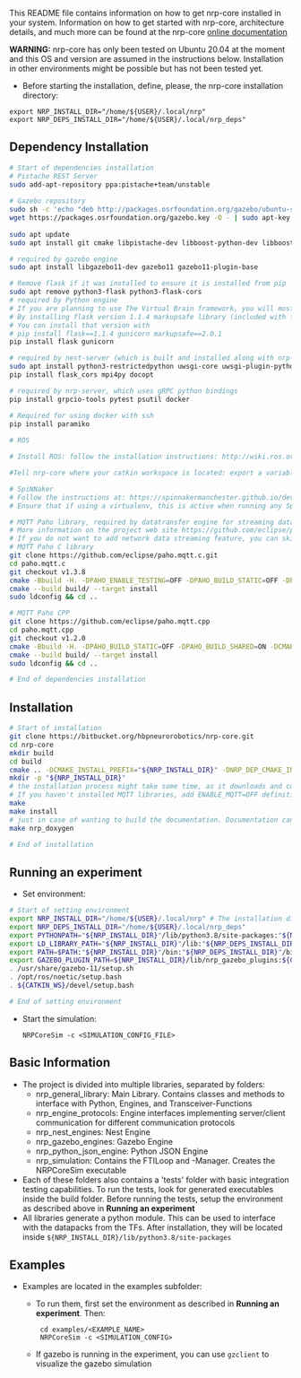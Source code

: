 This README file contains information on how to get nrp-core installed in your system. Information on how to get started with nrp-core, architecture details, and much more can be found at the nrp-core [online documentation](hbpneurorobotics.bitbucket.io)

**WARNING:** nrp-core has only been tested on Ubuntu 20.04 at the moment and this OS and version are assumed in the instructions below. Installation in other environments might be possible but has not been tested yet.

 * Before starting the installation, define, please, the nrp-core installation directory:
 
 ```
export NRP_INSTALL_DIR="/home/${USER}/.local/nrp"
export NRP_DEPS_INSTALL_DIR="/home/${USER}/.local/nrp_deps"
 ```

## Dependency Installation

```bash
# Start of dependencies installation
# Pistache REST Server
sudo add-apt-repository ppa:pistache+team/unstable
    
# Gazebo repository
sudo sh -c 'echo "deb http://packages.osrfoundation.org/gazebo/ubuntu-stable `lsb_release -cs` main" > /etc/apt/sources.list.d/gazebo-stable.list'
wget https://packages.osrfoundation.org/gazebo.key -O - | sudo apt-key add -
    
sudo apt update
sudo apt install git cmake libpistache-dev libboost-python-dev libboost-filesystem-dev libboost-numpy-dev libcurl4-openssl-dev nlohmann-json3-dev libzip-dev cython3 python3-numpy libgrpc++-dev protobuf-compiler-grpc libprotobuf-dev doxygen libgsl-dev libopencv-dev python3-opencv python3-pil python3-pip libgmock-dev

# required by gazebo engine
sudo apt install libgazebo11-dev gazebo11 gazebo11-plugin-base

# Remove flask if it was installed to ensure it is installed from pip
sudo apt remove python3-flask python3-flask-cors
# required by Python engine
# If you are planning to use The Virtual Brain framework, you will most likely have to use flask version 1.1.4.
# By installing flask version 1.1.4 markupsafe library (included with flask) has to be downgraded to version 2.0.1 to run properly with gunicorn
# You can install that version with 
# pip install flask==1.1.4 gunicorn markupsafe==2.0.1
pip install flask gunicorn

# required by nest-server (which is built and installed along with nrp-core)
sudo apt install python3-restrictedpython uwsgi-core uwsgi-plugin-python3 
pip install flask_cors mpi4py docopt

# required by nrp-server, which uses gRPC python bindings
pip install grpcio-tools pytest psutil docker

# Required for using docker with ssh
pip install paramiko
   
# ROS

# Install ROS: follow the installation instructions: http://wiki.ros.org/noetic Installation/Ubuntu. To enable ros support in nrp on `ros-noetic-ros-base` is required.

#Tell nrp-core where your catkin workspace is located: export a variable CATKIN_WS pointing to an existing catkin workspace root folder. If the variable does not exist, a new catkin workspace will be created at `${HOME}/catkin_ws`.

# SpiNNaker
# Follow the instructions at: https://spinnakermanchester.github.io/development/gitinstall.html.
# Ensure that if using a virtualenv, this is active when running any SpiNNaker scripts.

# MQTT Paho library, required by datatransfer engine for streaming data over network
# More information on the project web site https://github.com/eclipse/paho.mqtt.cpp
# If you do not want to add network data streaming feature, you can skip this step.
# MQTT Paho C library
git clone https://github.com/eclipse/paho.mqtt.c.git
cd paho.mqtt.c
git checkout v1.3.8
cmake -Bbuild -H. -DPAHO_ENABLE_TESTING=OFF -DPAHO_BUILD_STATIC=OFF -DPAHO_BUILD_SHARED=ON -DPAHO_WITH_SSL=ON -DPAHO_HIGH_PERFORMANCE=ON -DCMAKE_INSTALL_PREFIX="${NRP_DEPS_INSTALL_DIR}"
cmake --build build/ --target install
sudo ldconfig && cd ..

# MQTT Paho CPP
git clone https://github.com/eclipse/paho.mqtt.cpp
cd paho.mqtt.cpp
git checkout v1.2.0
cmake -Bbuild -H. -DPAHO_BUILD_STATIC=OFF -DPAHO_BUILD_SHARED=ON -DCMAKE_INSTALL_PREFIX="${NRP_DEPS_INSTALL_DIR}" -DCMAKE_PREFIX_PATH="${NRP_DEPS_INSTALL_DIR}"
cmake --build build/ --target install
sudo ldconfig && cd ..

# End of dependencies installation
```

## Installation

```bash
# Start of installation
git clone https://bitbucket.org/hbpneurorobotics/nrp-core.git
cd nrp-core
mkdir build
cd build
cmake .. -DCMAKE_INSTALL_PREFIX="${NRP_INSTALL_DIR}" -DNRP_DEP_CMAKE_INSTALL_PREFIX="${NRP_DEPS_INSTALL_DIR}"
mkdir -p "${NRP_INSTALL_DIR}"
# the installation process might take some time, as it downloads and compiles Nest as well.
# If you haven't installed MQTT libraries, add ENABLE_MQTT=OFF definition to cmake (-DENABLE_MQTT=OFF).
make
make install
# just in case of wanting to build the documentation. Documentation can then be found in a new doxygen folder
make nrp_doxygen

# End of installation
```

## Running an experiment

 * Set environment:
 
 ```bash
 # Start of setting environment
 export NRP_INSTALL_DIR="/home/${USER}/.local/nrp" # The installation directory, which was given before
 export NRP_DEPS_INSTALL_DIR="/home/${USER}/.local/nrp_deps"
 export PYTHONPATH="${NRP_INSTALL_DIR}"/lib/python3.8/site-packages:"${NRP_DEPS_INSTALL_DIR}"/lib/python3.8/site-packages:$PYTHONPATH
 export LD_LIBRARY_PATH="${NRP_INSTALL_DIR}"/lib:"${NRP_DEPS_INSTALL_DIR}"/lib:${NRP_INSTALL_DIR}/lib/nrp_gazebo_plugins:$LD_LIBRARY_PATH
 export PATH=$PATH:"${NRP_INSTALL_DIR}"/bin:"${NRP_DEPS_INSTALL_DIR}"/bin
 export GAZEBO_PLUGIN_PATH=${NRP_INSTALL_DIR}/lib/nrp_gazebo_plugins:${GAZEBO_PLUGIN_PATH}
 . /usr/share/gazebo-11/setup.sh
 . /opt/ros/noetic/setup.bash
 . ${CATKIN_WS}/devel/setup.bash

 # End of setting environment
 ```


 * Start the simulation:

    `NRPCoreSim -c <SIMULATION_CONFIG_FILE>`

## Basic Information

 - The project is divided into multiple libraries, separated by folders:
     - nrp_general_library: Main Library. Contains classes and methods to interface with Python, Engines, and Transceiver-Functions
     - nrp_engine_protocols: Engine interfaces implementing server/client communication for different communication protocols
     - nrp_nest_engines: Nest Engine
     - nrp_gazebo_engines: Gazebo Engine
     - nrp_python_json_engine: Python JSON Engine
     - nrp_simulation: Contains the FTILoop and -Manager. Creates the NRPCoreSim executable
 - Each of these folders also contains a 'tests' folder with basic integration testing capabilities. To run the tests, look for generated executables inside the build folder. Before running the tests, setup the environment as described above in **Running an experiment**
 - All libraries generate a python module. This can be used to interface with the datapacks from the TFs. After installation, they will be located inside `${NRP_INSTALL_DIR}/lib/python3.8/site-packages`

## Examples

 - Examples are located in the examples subfolder:
     - To run them, first set the environment as described in **Running an experiment**. Then:

            cd examples/<EXAMPLE_NAME>
            NRPCoreSim -c <SIMULATION_CONFIG>
            
     - If gazebo is running in the experiment, you can use `gzclient` to visualize the gazebo simulation
